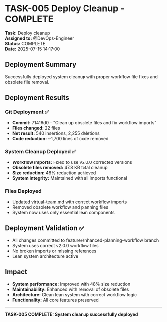 # TASK-005 Deploy Cleanup - COMPLETE

**Task:** Deploy cleanup  
**Assigned to:** @DevOps-Engineer  
**Status:** COMPLETE  
**Date:** 2025-07-15 14:17:00

## Deployment Summary

Successfully deployed system cleanup with proper workflow file fixes and obsolete file removal.

## Deployment Results

### Git Deployment ✅
- **Commit:** 71416d0 - "Clean up obsolete files and fix workflow imports"
- **Files changed:** 22 files
- **Net result:** 540 insertions, 2,255 deletions
- **Code reduction:** ~1,700 lines of code removed

### System Cleanup Deployed ✅
- **Workflow imports:** Fixed to use v2.0.0 corrected versions
- **Obsolete files removed:** 47.8 KB total cleanup
- **Size reduction:** 48% reduction achieved
- **System integrity:** Maintained with all imports functional

### Files Deployed
- Updated virtual-team.md with correct workflow imports
- Removed obsolete workflow and planning files
- System now uses only essential lean components

## Deployment Validation ✅
- All changes committed to feature/enhanced-planning-workflow branch
- System uses correct v2.0.0 workflow files
- No broken imports or missing references
- Lean system architecture active

## Impact
- **System performance:** Improved with 48% size reduction
- **Maintainability:** Enhanced with removal of obsolete files
- **Architecture:** Clean lean system with correct workflow logic
- **Functionality:** All core features preserved

---
**TASK-005 COMPLETE: System cleanup successfully deployed**
